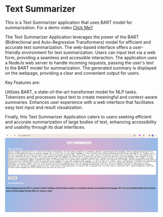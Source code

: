 # Text Summarizer
This is a Text Summarizer application that uses BART model for summarization.
For a demo video [Click Me!!](https://youtu.be/gVOM1PlNC6U)

The Text Summarizer Application leverages the power of the BART (Bidirectional and Auto-Regressive Transformers)
model for efficient and accurate text summarization. The web-based interface offers a user-friendly environment 
for text summarization. Users can input text via a web form, providing a seamless and accessible interaction.
The application uses a NodeJs web server to handle incoming requests, passing the user's text to the BART model for summarization.
The generated summary is displayed on the webpage, providing a clear and convenient output for users.

Key Features are:

Utilizes BART, a state-of-the-art transformer model for NLP tasks.
Tokenizes and processes input text to create meaningful and context-aware summaries.
Enhances user experience with a web interface that facilitates easy text input and result visualization.

Finally, this Text Summarizer Application caters to users seeking efficient and accurate summarization of large bodies of text,
enhancing accessibility and usability through its dual interfaces.

![ScreenShot](homePage.png)

